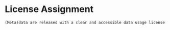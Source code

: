 # License Assignment


```{admonition} FAIR PRINCIPLE R1.1
(Meta)data are released with a clear and accessible data usage license
```

